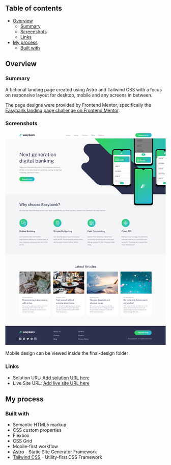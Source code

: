 ## Table of contents

- [Overview](#overview)
  - [Summary](#Summary)
  - [Screenshots](#screenshots)
  - [Links](#links)
- [My process](#my-process)
  - [Built with](#built-with)

## Overview

### Summary

A fictional landing page created using Astro and Tailwind CSS with a focus on responsive layout for desktop, mobile and any screens in between.

The page designs were provided by Frontend Mentor, specifically the [Easybank landing page challenge on Frontend Mentor](https://www.frontendmentor.io/challenges/easybank-landing-page-WaUhkoDN).

### Screenshots

![Desktop-design](/final-design/Desktop-design.png)

Mobile design can be viewed inside the final-design folder

### Links

- Solution URL: [Add solution URL here](https://your-solution-url.com)
- Live Site URL: [Add live site URL here](https://your-live-site-url.com)

## My process

### Built with

- Semantic HTML5 markup
- CSS custom properties
- Flexbox
- CSS Grid
- Mobile-first workflow
- [Astro](https://astro.build/) - Static Site Generator Framework
- [Tailwind CSS](https://tailwindcss.com/) - Utility-first CSS Framework
